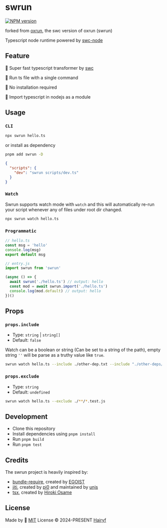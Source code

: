 # swrun

[![NPM version](https://img.shields.io/npm/v/swrun)](https://www.npmjs.com/package/swrun)

forked from [oxrun](https://github.com/tmg0/oxrun), the swc version of oxrun (swrun)

Typescript node runtime powered by [swc-node](https://github.com/swc-project/swc-node)

## Feature

🚀 Super fast typescript transformer by [swc](https://github.com/swc-project/swc)

🧭 Run ts file with a single command

🙅 No installation required

👜 Import typescript in nodejs as a module

## Usage

### `CLI`

```bash
npx swrun hello.ts
```

or install as dependency

```bash
pnpm add swrun -D
```

```json
{
  "scripts": {
    "dev": "swrun scripts/dev.ts"
  }
}
```

### `Watch`

Swrun supports watch mode with `watch` and this will automatically re-run your script whenever any of files under root dir changed.

```bash
npx swrun watch hello.ts
```

### `Programmatic`

```ts
// hello.ts
const msg = 'hello'
console.log(msg)
export default msg
```

```js
// entry.js
import swrun from 'swrun'

(async () => {
  await swrun('./hello.ts') // output: hello
  const mod = await swrun.import('./hello.ts')
  console.log(mod.default) // output: hello
})()
```

## Props

### `props.include`

- Type: `string` | `string[]`
- Default: `false`

Watch can be a boolean or string (Can be set to a string of the path), empty string `''` will be parse as a truthy value like `true`.

```sh
swrun watch hello.ts --include ./other-dep.txt --include "./other-deps/*"
```

### `props.exclude`

- Type: `string`
- Default: `undefined`

```sh
swrun watch hello.ts --exclude ./**/*.test.js
```

## Development

- Clone this repository
- Install dependencies using `pnpm install`
- Run `pnpm build`
- Run `pnpm test`

## Credits

The swrun project is heavily inspired by:

- [bundle-require](https://github.com/egoist/bundle-require), created by [EGOIST](https://github.com/egoist)
- [jiti](https://github.com/unjs/jiti), created by [pi0](https://github.com/pi0) and maintained by [unjs](https://github.com/unjs)
- [tsx](https://github.com/privatenumber/tsx), created by [Hiroki Osame](https://github.com/privatenumber)

## License

Made by 💛 [MIT](./LICENSE) License © 2024-PRESENT [Hairyf](https://github.com/hairyf)
